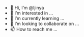 - 👋 Hi, I’m @ljinya
- 👀 I’m interested in ...
- 🌱 I’m currently learning ...
- 💞️ I’m looking to collaborate on ...
- 📫 How to reach me ...

<!---
ljinya/ljinya is a ✨ special ✨ repository because its `README.md` (this file) appears on your GitHub profile.
You can click the Preview link to take a look at your changes.
--->
